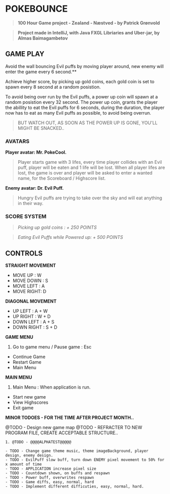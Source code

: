 # POKEBOUNCE
>**100 Hour Game project - Zealand - Næstved - by Patrick Grønvold**

>**Project made in IntelliJ, with Java FXGL Libriaries and Uber-jar, by Almas Baimagambetov** 



## GAME PLAY

Avoid the wall bouncing Evil puffs by moving player around, new enemy will enter the game every 6 second.**

Achieve higher score, by picking up gold coins,
each gold coin is set to spawn every 8 second at a random posistion.

To avoid being over run by the Evil puffs, a power up coin will spawn at a random posistion every 32 second.
The power up coin, grants the player the abillity to eat the Evil puffs for 6 seconds, during the duration, the player now has to eat as
many Evil puffs as possible, to avoid being overrun.


> BUT WATCH OUT, AS SOON AS THE POWER UP IS GONE, YOU'LL MIGHT BE SNACKED..

### AVATARS

**Player avatar: Mr. PokeCool.**
>Player starts game with 3 lifes, every time player collides with an Evil puff, player will be eaten and 1 life will be lost.
>When all player lifes are lost, the game is over and player will be asked to enter a wanted name, for the Scoreboard / Highscore list.

**Enemy avatar: Dr. Evil Puff.**
>Hungry Evil puffs are trying to take over the sky and will eat anything in their way.


### SCORE SYSTEM 
>*Picking up gold coins : + 250 POINTS*

>*Eating Evil Puffs while Powered up: + 500 POINTS*

## CONTROLS

**STRAIGHT MOVEMENT**
- MOVE UP   :  W
- MOVE DOWN :  S
- MOVE LEFT :  A
- MOVE RIGHT:  D

**DIAGONAL MOVEMENT**
- UP LEFT     : A + W
- UP RIGHT    : W + D
- DOWN LEFT   : A + S
- DOWN RIGHT  : S + D

**GAME MENU**
1. Go to game menu / Pause game : Esc
- Continue Game
- Restart Game
- Main Menu

**MAIN MENU**
1. Main Menu : When application is run.
- Start new game
- View Highscores
- Exit game


**MINOR TODOES - FOR THE TIME AFTER PROJECT MONTH..**

@TODO - Design new game map
@TODO - REFRACTER TO NEW PROGRAM FILE, CREATE ACCEPTABLE STRUCTURE..

    1. @TODO - @@@@ALPHATEST@@@@@

    - TODO - Change game theme music, theme imageBackground, player design, enemy design.
    - TODO - EvilPuff slow buff, turn down ENEMY pixel movement to 50% for x amount of time
    - TODO - APPLICATION increase pixel size
    - TODO - Countdown shown, on buffs and respawn
    - TODO - Power buff, overwrites respawn
    - TODO - Game diffs, easy, normal, hard
    - TODO - Implement different difficuties, easy, normal, hard.








